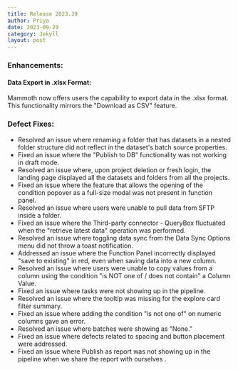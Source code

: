 ```yaml
---
title: Release 2023.39
author: Priya
date: 2023-09-29
category: Jekyll
layout: post
---
```


### Enhancements:

#### Data Export in .xlsx Format:
Mammoth now offers users the capability to export data in the .xlsx format. This functionality mirrors the "Download as CSV" feature.


### Defect Fixes:
* Resolved an issue where renaming a folder that has datasets in a nested folder structure did not reflect in the dataset's batch source properties.
* Fixed an issue where the "Publish to DB" functionality was not working in draft mode.
* Resolved an issue where, upon project deletion or fresh login, the landing page displayed all the datasets and folders from all the projects.
* Fixed an issue where the feature that allows the opening of the condition popover as a full-size modal was not present in function panel.
* Resolved an issue where users were unable to pull data from SFTP inside a folder.
* Fixed an issue where the Third-party connector - QueryBox fluctuated when the "retrieve latest data" operation was performed.
* Resolved an issue where toggling data sync from the Data Sync Options menu did not throw a toast notification.
* Addressed an issue where the Function Panel incorrectly displayed "save to existing" in red, even when saving data into a new column.
* Resolved an issue where users were unable to copy values from a column using the condition "is NOT one of / does not contain" a Column Value.
* Fixed an issue where tasks were not showing up in the pipeline.
* Resolved an issue where the tooltip was missing for the explore card filter summary.
* Fixed an issue where adding the condition "is not one of" on numeric columns gave an error.
* Resolved an issue where batches were showing as "None."
* Fixed an issue where defects related to spacing and button placement were addressed.
* Fixed an issue where Publish as report was not showing up in the pipeline when we share the report with ourselves .